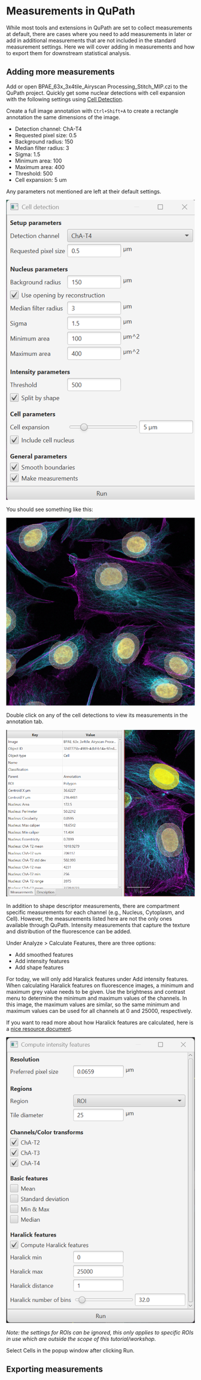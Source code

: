 # Measurements in QuPath
While most tools and extensions in QuPath are set to collect measurements at default, there are cases where you need to add measurements in later or add in additional measurements that are not included in the standard measurement settings. Here we will cover adding in measurements and how to export them for downstream statistical analysis.

## Adding more measurements
Add or open BPAE_63x_3x4tile_Airyscan Processing_Stitch_MIP.czi to the QuPath project. Quickly get some nuclear detections with cell expansion with the following settings using [Cell Detection](/Tutorials/Builtin_Tools.md).

Create a full image annotation with `Ctrl+Shift+A` to create a rectangle annotation the same dimensions of the image.

- Detection channel: ChA-T4
- Requested pixel size: 0.5
- Background radius: 150
- Median filter radius: 3
- Sigma: 1.5
- Minimum area: 100
- Maximum area: 400
- Threshold: 500
- Cell expansion: 5 um

Any parameters not mentioned are left at their default settings.

![Cell Detection Parameters](/Tutorials/Tutorial_Imgs/BPAE_Nucleus_Detection.png)

You should see something like this:

![Detection Example](/Tutorials/Tutorial_Imgs/BPAE_Nucleus_Detection_Results.png)

Double click on any of the cell detections to view its measurements in the annotation tab.

![Cell Measurements](/Tutorials/Tutorial_Imgs/BPAE_Cell_Measurements.png)

In addition to shape descriptor measurements, there are compartment specific measurements for each channel (e.g., Nucleus, Cytoplasm, and Cell). However, the measurements listed here are not the only ones available through QuPath. Intensity measurements that capture the texture and distribution of the fluorescence can be added.

Under Analyze > Calculate Features, there are three options:
- Add smoothed features
- Add intensity features
- Add shape features

For today, we will only add Haralick features under Add intensity features. When calculating Haralick features on fluorescence images, a minimum and maximum grey value needs to be given. Use the brightness and contrast menu to determine the minimum and maximum values of the channels. In this image, the maximum values are similar, so the same minimum and maximum values can be used for all channels at 0 and 25000, respectively.

If you want to read more about how Haralick features are calculated, here is a [nice resource document](https://juliaimages.org/ImageFeatures.jl/stable/tutorials/glcm/).

![Haralick Features](/Tutorials/Tutorial_Imgs/Haralick_Features.png)

*Note: the settings for ROIs can be ignored, this only applies to specific ROIs in use which are outside the scope of this tutorial/workshop.*

Select Cells in the popup window after clicking Run.

## Exporting measurements
